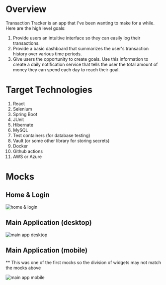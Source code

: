 <h1>Overview</h1>
Transaction Tracker is an app that I've been wanting to make for a while. Here are the high level goals:
<ol>
  <li>Provide users an intuitive interface so they can easily log their transactions.</li>
  <li>Provide a basic dashboard that summarizes the user's transaction history over various time periods.</li>
  <li>Give users the opportunity to create goals. Use this information to create a daily notification service that tells the user the total amount of money they can spend each day to reach their goal.</li>
</ol>

<h1>Target Technologies</h1>
<ol>
  <li>React</li>
  <li>Selenium</li>
  <li>Spring Boot</li>
  <li>JUnit</li>
  <li>Hibernate</li>
  <li>MySQL</li>
  <li>Test containers (for database testing)</li>
  <li>Vault (or some other library for storing secrets)</li>
  <li>Docker</li>
  <li>Github actions</li>
  <li>AWS or Azure</li>
</ol>

<h1>Mocks</h1>

<h2>Home & Login</h2>

![home & login](https://github.com/seanpolid/transaction-tracker-images/blob/main/home_login.png?raw=true)

<h2>Main Application (desktop)</h2>

![main app desktop](https://github.com/seanpolid/transaction-tracker-images/blob/main/main_application.png?raw=true)

<h2>Main Application (mobile)</h2>
** This was one of the first mocks so the division of widgets may not match the mocks above

![main app mobile](https://github.com/seanpolid/transaction-tracker-images/blob/main/main_application_mobile.png?raw=true)
